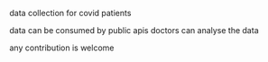 data collection for covid patients

data can be consumed by public apis
doctors can analyse the data

any contribution is welcome